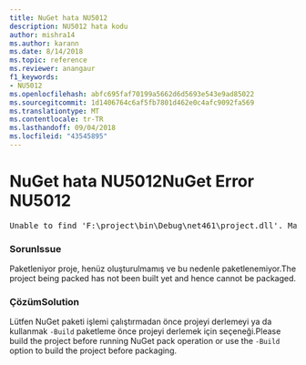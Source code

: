 ```yaml
---
title: NuGet hata NU5012
description: NU5012 hata kodu
author: mishra14
ms.author: karann
ms.date: 8/14/2018
ms.topic: reference
ms.reviewer: anangaur
f1_keywords:
- NU5012
ms.openlocfilehash: abfc695faf70199a5662d6d5693e543e9ad85022
ms.sourcegitcommit: 1d1406764c6af5fb7801d462e0c4afc9092fa569
ms.translationtype: MT
ms.contentlocale: tr-TR
ms.lasthandoff: 09/04/2018
ms.locfileid: "43545895"
---
```

# <a name="nuget-error-nu5012"></a><span data-ttu-id="5d1c9-103">NuGet hata NU5012</span><span class="sxs-lookup"><span data-stu-id="5d1c9-103">NuGet Error NU5012</span></span>
<pre>Unable to find 'F:\project\bin\Debug\net461\project.dll'. Make sure the project has been built.</pre>

### <a name="issue"></a><span data-ttu-id="5d1c9-104">Sorun</span><span class="sxs-lookup"><span data-stu-id="5d1c9-104">Issue</span></span>

<span data-ttu-id="5d1c9-105">Paketleniyor proje, henüz oluşturulmamış ve bu nedenle paketlenemiyor.</span><span class="sxs-lookup"><span data-stu-id="5d1c9-105">The project being packed has not been built yet and hence cannot be packaged.</span></span>


### <a name="solution"></a><span data-ttu-id="5d1c9-106">Çözüm</span><span class="sxs-lookup"><span data-stu-id="5d1c9-106">Solution</span></span>

<span data-ttu-id="5d1c9-107">Lütfen NuGet paketi işlemi çalıştırmadan önce projeyi derlemeyi ya da kullanmak `-Build` paketleme önce projeyi derlemek için seçeneği.</span><span class="sxs-lookup"><span data-stu-id="5d1c9-107">Please build the project before running NuGet pack operation or use the `-Build` option to build the project before packaging.</span></span>

